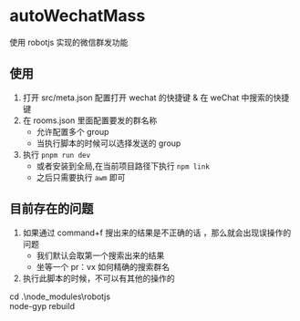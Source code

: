 # autoWechatMass

使用 robotjs 实现的微信群发功能

## 使用

1. 打开 src/meta.json 配置打开 wechat 的快捷键 & 在 weChat 中搜索的快捷键
2. 在 rooms.json 里面配置要发的群名称
   - 允许配置多个 group
   - 当执行脚本的时候可以选择发送的 group
3. 执行 `pnpm run dev`
   - 或者安装到全局,在当前项目路径下执行 `npm link`
   - 之后只需要执行 `awm` 即可

## 目前存在的问题

1. 如果通过 command+f 搜出来的结果是不正确的话 ，那么就会出现误操作的问题
   - 我们默认会取第一个搜索出来的结果
   - 坐等一个 pr：vx 如何精确的搜索群名
2. 执行此脚本的时候，不可以有其他的操作的



cd .\node_modules\robotjs\
node-gyp rebuild
